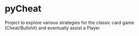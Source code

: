 # pyCheat
Project to explore various strategies for the classic card game (Cheat/Bullshit) and eventually assist a Player
